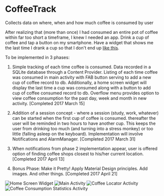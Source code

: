 # CoffeeTrack
Collects data on where, when and how much coffee is consumed by user


After realizing that (more than once) I had consumed an entire pot of coffee within far too short a timeframe, I knew I needed an app.
Drink a cup of coffee and tap a button on my smartphone.  Have a widget that shows me the last time I drank a cup so that I don't end up 
<a href="https://www.youtube.com/watch?v=4NnkhMGXrp8&ab_channel=ExtremeGimp">like this</a>.

To be implemented in 3 phases:

1.  Simple tracking of each time coffee is consumed.  Data recorded in a SQLite database through a Content Provider. Listing of each 
time coffee was consumed in main activity with FAB button serving to add a new cup of coffee record to db.  Additionally, a home screen
widget will display the last time a cup was consumed along with a button to add cup of coffee consumed record to db.  Overflow menu
provides option to view coffee consumption for the past day, week and month in new activity.  [Completed 2017 March 15]

2.  Addition of a session concept - where a session (study, work, whatever) can be started when the first cup of coffee is consumed.
thereafter the user will be reminded in two hours to have another cup.  This keeps the user from drinking too much 
(and turning into a stress monkey) or too little (falling asleep on the keyboard).  Implementation will involve Notifications and AlarmManager.  [Completed 2017 March 31]

3.  When notifications from phase 2 implementation appear, user is offered option of finding coffee shops closest to his/her current
location.  [Completed 2017 April 13]

4.  Bonus Phase:  Make it Pretty!  Apply Material Design principles.  Add images. And other things.  [Completed 2017 April 21]

<img src="https://drive.google.com/open?id=0B7qEcDHnpYmqY1pqV1lqTjctb00" alt="Home Screen Widget">

<img src="https://drive.google.com/open?id=0B7qEcDHnpYmqV2xxNDUwT1JFeTA" alt="Main Activity">

<img src="https://drive.google.com/open?id=0B7qEcDHnpYmqX1U0dTRVeUc5NHM" alt="Coffee Locator Activity">

<img src="https://drive.google.com/open?id=0B7qEcDHnpYmqMGZFVDJLMTRkaDA" alt="Coffee Consumption Statistics Activity">



